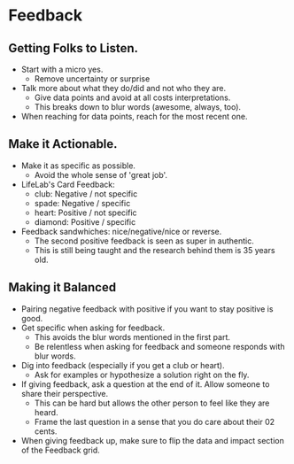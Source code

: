 # Feedback

## Getting Folks to Listen.

* Start with a micro yes.
  * Remove uncertainty or surprise
* Talk more about what they do/did and not who they are.
  * Give data points and avoid at all costs interpretations.
  * This breaks down to blur words (awesome, always, too).
* When reaching for data points, reach for the most recent one.

## Make it Actionable.

* Make it as specific as possible.
  * Avoid the whole sense of 'great job'.
* LifeLab's Card Feedback:
  * club: Negative / not specific
  * spade: Negative / specific
  * heart: Positive / not specific
  * diamond: Positive / specific
* Feedback sandwhiches: nice/negative/nice or reverse.
  * The second positive feedback is seen as super in authentic.
  * This is still being taught and the research behind them is 35 years old.

## Making it Balanced

* Pairing negative feedback with positive if you want to stay positive is good.
* Get specific when asking for feedback.
  * This avoids the blur words mentioned in the first part.
  * Be relentless when asking for feedback and someone responds with blur words.
* Dig into feedback (especially if you get a club or heart).
  * Ask for examples or hypothesize a solution right on the fly.
* If giving feedback, ask a question at the end of it. Allow someone to share their perspective.
  * This can be hard but allows the other person to feel like they are heard.
  * Frame the last question in a sense that you do care about their 02 cents.
* When giving feedback up, make sure to flip the data and impact section of the Feedback grid.
